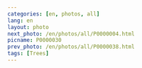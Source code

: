 ```yaml
---
categories: [en, photos, all]
lang: en
layout: photo
next_photo: /en/photos/all/P0000004.html
picname: P0000030
prev_photo: /en/photos/all/P0000038.html
tags: [Trees]
---
```

